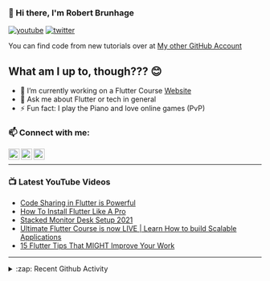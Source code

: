 ### 👋 Hi there, I'm Robert Brunhage

[![youtube](https://img.shields.io/static/v1?label=@RobertBrunhage&message=Subscribe&logo=YouTube&color=FF0000&style=for-the-badge)](http://bit.ly/2SUyRhx)
[![twitter](https://img.shields.io/twitter/follow/robertbrunhage?color=%231DA1F2&logo=twitter&style=for-the-badge)](https://twitter.com/intent/follow?original_referer=https%3A%2F%2Fgithub.com%2Frobertbrunhage&screen_name=robertbrunhage)

You can find code from new tutorials over at [My other GitHub Account](https://github.com/Robert-Brunhage-Organization)

## What am I up to, though??? 😊
- 🔭 I’m currently working on a Flutter Course [Website](https://robertbrunhage.com)
- 💬 Ask me about Flutter or tech in general
- ⚡ Fun fact: I play the Piano and love online games (PvP)

### 📫 Connect with me:

[<img align="left" alt="RobertBrunhage | YouTube" width="22px" src="https://cdn.jsdelivr.net/npm/simple-icons@v3/icons/youtube.svg" />][youtube]
[<img align="left" alt="RobertBrunhage | Twitter" width="22px" src="https://cdn.jsdelivr.net/npm/simple-icons@v3/icons/twitter.svg" />][twitter]
[<img align="left" alt="RobertBrunhageDev | Instagram" width="22px" src="https://cdn.jsdelivr.net/npm/simple-icons@v3/icons/instagram.svg" />][instagram]

<br />

---

### 📺 Latest YouTube Videos
<!-- YOUTUBE:START -->
- [Code Sharing in Flutter is Powerful](https://www.youtube.com/watch?v=IN5mxeUPfxQ)
- [How To Install Flutter Like A Pro](https://www.youtube.com/watch?v=ZIHzZlgsHNw)
- [Stacked Monitor Desk Setup 2021](https://www.youtube.com/watch?v=N2mSmsSWGsk)
- [Ultimate Flutter Course is now LIVE | Learn How to build Scalable Applications](https://www.youtube.com/watch?v=zUHNjjRjasc)
- [15 Flutter Tips That MIGHT Improve Your Work](https://www.youtube.com/watch?v=Y8KIp5_zeiM)
<!-- YOUTUBE:END -->

---

<details>
  <summary>:zap: Recent Github Activity</summary>
  
<!--START_SECTION:activity-->
1. 🎉 Merged PR [#19](https://github.com/RobertBrunhage/flutter-riverpod-snippets/pull/19) in [RobertBrunhage/flutter-riverpod-snippets](https://github.com/RobertBrunhage/flutter-riverpod-snippets)
2. 💪 Opened PR [#19](https://github.com/RobertBrunhage/flutter-riverpod-snippets/pull/19) in [RobertBrunhage/flutter-riverpod-snippets](https://github.com/RobertBrunhage/flutter-riverpod-snippets)
3. 🎉 Merged PR [#95](https://github.com/RobertBrunhage/website/pull/95) in [RobertBrunhage/website](https://github.com/RobertBrunhage/website)
4. 💪 Opened PR [#95](https://github.com/RobertBrunhage/website/pull/95) in [RobertBrunhage/website](https://github.com/RobertBrunhage/website)
5. ❗️ Opened issue [#850](https://github.com/EclipseFdn/open-vsx.org/issues/850) in [EclipseFdn/open-vsx.org](https://github.com/EclipseFdn/open-vsx.org)
<!--END_SECTION:activity-->

</details>

[twitter]: https://twitter.com/robertbrunhage
[youtube]: https://youtube.com/c/robertbrunhage
[instagram]: https://instagram.com/robertbrunhagedev
